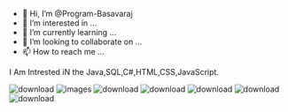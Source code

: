- 👋 Hi, I’m @Program-Basavaraj
- 👀 I’m interested in ...
- 🌱 I’m currently learning ...
- 💞️ I’m looking to collaborate on ...
- 📫 How to reach me ...

I Am Intrested iN the Java,SQL,C#,HTML,CSS,JavaScript.

![download](https://user-images.githubusercontent.com/93095238/210180135-ef4af51e-01fd-4574-8b42-192f87febb3e.jpg)
![images](https://user-images.githubusercontent.com/93095238/210180230-2d08fca9-b21d-413e-a80b-c2ed70a01961.png)
![download](https://user-images.githubusercontent.com/93095238/210180240-8765acaa-1bd6-4d1d-8400-6413bd9ebb04.png)
![download](https://user-images.githubusercontent.com/93095238/210180255-649142d4-d7b7-45f0-88bc-daa41f789bbe.png)
![download](https://user-images.githubusercontent.com/93095238/210180261-6278fdf6-edb3-43e6-b98c-b82f69b9fbb2.png)
![download](https://user-images.githubusercontent.com/93095238/210180297-a920b7b9-9484-49b5-8ea4-2d046b83d0c9.png)
![download](https://user-images.githubusercontent.com/93095238/210180307-2adb789e-e2e9-4437-87f4-dd621788aff8.jpg)



<!---
Program-Basavaraj/Program-Basavaraj is a ✨ special ✨ repository because its `README.md` (this file) appears on your GitHub profile.
You can click the Preview link to take a look at your changes.
--->
